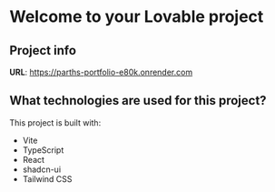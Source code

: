 # Welcome to your Lovable project

## Project info

**URL**: https://parths-portfolio-e80k.onrender.com

## What technologies are used for this project?

This project is built with:

- Vite
- TypeScript
- React
- shadcn-ui
- Tailwind CSS
